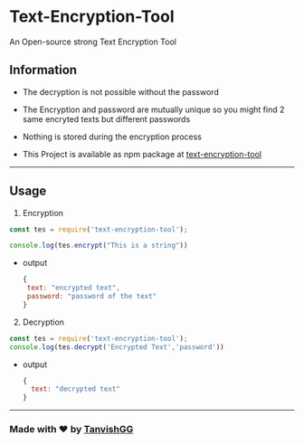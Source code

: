 # Text-Encryption-Tool
An Open-source strong Text Encryption Tool


## Information 
- The decryption is not possible without the password
- The Encryption and password are mutually unique so you might find 2 same encryted texts but different passwords
- Nothing is stored during the encryption process

- This Project is available as npm package at [text-encryption-tool](https://npmjs.com/package/text-encryption-tool)
---

## Usage

1. Encryption
```js
const tes = require('text-encryption-tool');

console.log(tes.encrypt("This is a string"))
```
- output 
   ```js
   {
    text: "encrypted text",
    password: "password of the text"
   }
   ```
2. Decryption
```js
const tes = require('text-encryption-tool');
console.log(tes.decrypt('Encrypted Text','password'))
```
- output
  ```js
  { 
    text: "decrypted text"
  }
  ```

---

### Made with ❤️ by [TanvishGG](https://github.com/TanvishGG)
